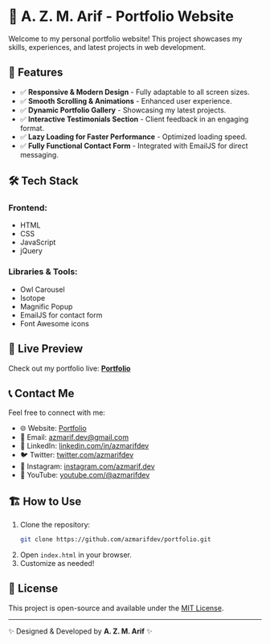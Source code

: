 # 🚀 A. Z. M. Arif - Portfolio Website

Welcome to my personal portfolio website! This project showcases my skills, experiences, and latest projects in web development.

## 🌟 Features
- ✅ **Responsive & Modern Design** - Fully adaptable to all screen sizes.
- ✅ **Smooth Scrolling & Animations** - Enhanced user experience.
- ✅ **Dynamic Portfolio Gallery** - Showcasing my latest projects.
- ✅ **Interactive Testimonials Section** - Client feedback in an engaging format.
- ✅ **Lazy Loading for Faster Performance** - Optimized loading speed.
- ✅ **Fully Functional Contact Form** - Integrated with EmailJS for direct messaging.

## 🛠️ Tech Stack
### Frontend:
- HTML
- CSS
- JavaScript
- jQuery

### Libraries & Tools:
- Owl Carousel
- Isotope
- Magnific Popup
- EmailJS for contact form
- Font Awesome icons

## 📸 Live Preview
Check out my portfolio live: **[Portfolio](https://azmarif-portfolio.netlify.app/)**

## 📞 Contact Me
Feel free to connect with me:
- 🌐 Website: [Portfolio](https://azmarif-portfolio.netlify.app/)
- 📧 Email: [azmarif.dev@gmail.com](mailto:azmarif.dev@gmail.com)
- 💼 LinkedIn: [linkedin.com/in/azmarifdev](https://linkedin.com/in/azmarifdev)
- 🐦 Twitter: [twitter.com/azmarifdev](https://twitter.com/azmarifdev)
- 📸 Instagram: [instagram.com/azmarif.dev](https://instagram.com/azmarif.dev)
- 🎥 YouTube: [youtube.com/@azmarifdev](https://youtube.com/@azmarifdev)

## 🏗️ How to Use
1. Clone the repository:
   ```sh
   git clone https://github.com/azmarifdev/portfolio.git
   ```
2. Open `index.html` in your browser.
3. Customize as needed!

## 📜 License
This project is open-source and available under the [MIT License](LICENSE).

---
✨ Designed & Developed by **A. Z. M. Arif** ✨

